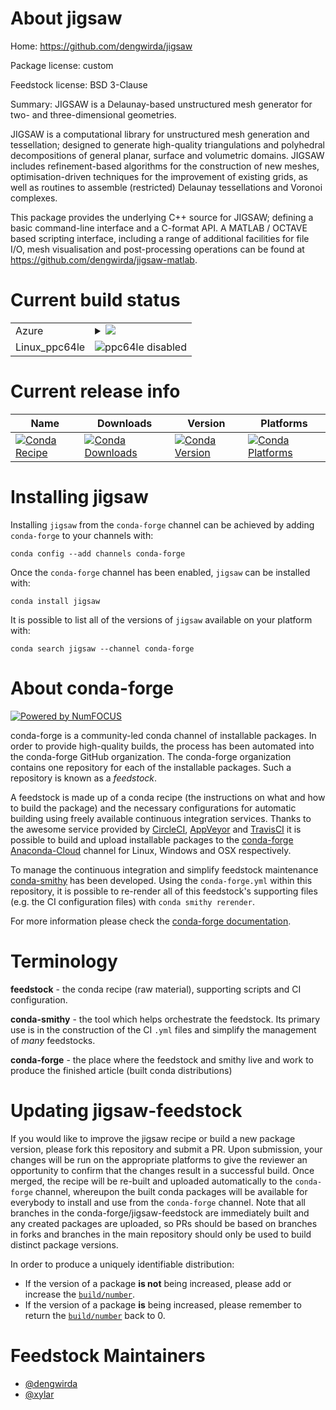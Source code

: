 About jigsaw
============

Home: https://github.com/dengwirda/jigsaw

Package license: custom

Feedstock license: BSD 3-Clause

Summary: JIGSAW is a Delaunay-based unstructured mesh generator for two- and
three-dimensional geometries.


JIGSAW is a computational library for unstructured mesh generation and
tessellation; designed to generate high-quality triangulations and
polyhedral decompositions of general planar, surface and volumetric
domains. JIGSAW includes refinement-based algorithms for the construction
of new meshes, optimisation-driven techniques for the improvement of
existing grids, as well as routines to assemble (restricted) Delaunay
tessellations and Voronoi complexes.

This package provides the underlying C++ source for JIGSAW; defining a
basic command-line interface and a C-format API. A MATLAB / OCTAVE based
scripting interface, including a range of additional facilities for file
I/O, mesh visualisation and post-processing operations can be found at
https://github.com/dengwirda/jigsaw-matlab.


Current build status
====================


<table>
    
  <tr>
    <td>Azure</td>
    <td>
      <details>
        <summary>
          <a href="https://dev.azure.com/conda-forge/feedstock-builds/_build/latest?definitionId=6325&branchName=master">
            <img src="https://dev.azure.com/conda-forge/feedstock-builds/_apis/build/status/jigsaw-feedstock?branchName=master">
          </a>
        </summary>
        <table>
          <thead><tr><th>Variant</th><th>Status</th></tr></thead>
          <tbody><tr>
              <td>linux</td>
              <td>
                <a href="https://dev.azure.com/conda-forge/feedstock-builds/_build/latest?definitionId=6325&branchName=master">
                  <img src="https://dev.azure.com/conda-forge/feedstock-builds/_apis/build/status/jigsaw-feedstock?branchName=master&jobName=linux&configuration=linux_" alt="variant">
                </a>
              </td>
            </tr><tr>
              <td>osx</td>
              <td>
                <a href="https://dev.azure.com/conda-forge/feedstock-builds/_build/latest?definitionId=6325&branchName=master">
                  <img src="https://dev.azure.com/conda-forge/feedstock-builds/_apis/build/status/jigsaw-feedstock?branchName=master&jobName=osx&configuration=osx_" alt="variant">
                </a>
              </td>
            </tr><tr>
              <td>win_c_compilervs2015cxx_compilervs2015vc14</td>
              <td>
                <a href="https://dev.azure.com/conda-forge/feedstock-builds/_build/latest?definitionId=6325&branchName=master">
                  <img src="https://dev.azure.com/conda-forge/feedstock-builds/_apis/build/status/jigsaw-feedstock?branchName=master&jobName=win&configuration=win_c_compilervs2015cxx_compilervs2015vc14" alt="variant">
                </a>
              </td>
            </tr>
          </tbody>
        </table>
      </details>
    </td>
  </tr>
  <tr>
    <td>Linux_ppc64le</td>
    <td>
      <img src="https://img.shields.io/badge/ppc64le-disabled-lightgrey.svg" alt="ppc64le disabled">
    </td>
  </tr>
</table>

Current release info
====================

| Name | Downloads | Version | Platforms |
| --- | --- | --- | --- |
| [![Conda Recipe](https://img.shields.io/badge/recipe-jigsaw-green.svg)](https://anaconda.org/conda-forge/jigsaw) | [![Conda Downloads](https://img.shields.io/conda/dn/conda-forge/jigsaw.svg)](https://anaconda.org/conda-forge/jigsaw) | [![Conda Version](https://img.shields.io/conda/vn/conda-forge/jigsaw.svg)](https://anaconda.org/conda-forge/jigsaw) | [![Conda Platforms](https://img.shields.io/conda/pn/conda-forge/jigsaw.svg)](https://anaconda.org/conda-forge/jigsaw) |

Installing jigsaw
=================

Installing `jigsaw` from the `conda-forge` channel can be achieved by adding `conda-forge` to your channels with:

```
conda config --add channels conda-forge
```

Once the `conda-forge` channel has been enabled, `jigsaw` can be installed with:

```
conda install jigsaw
```

It is possible to list all of the versions of `jigsaw` available on your platform with:

```
conda search jigsaw --channel conda-forge
```


About conda-forge
=================

[![Powered by NumFOCUS](https://img.shields.io/badge/powered%20by-NumFOCUS-orange.svg?style=flat&colorA=E1523D&colorB=007D8A)](http://numfocus.org)

conda-forge is a community-led conda channel of installable packages.
In order to provide high-quality builds, the process has been automated into the
conda-forge GitHub organization. The conda-forge organization contains one repository
for each of the installable packages. Such a repository is known as a *feedstock*.

A feedstock is made up of a conda recipe (the instructions on what and how to build
the package) and the necessary configurations for automatic building using freely
available continuous integration services. Thanks to the awesome service provided by
[CircleCI](https://circleci.com/), [AppVeyor](https://www.appveyor.com/)
and [TravisCI](https://travis-ci.com/) it is possible to build and upload installable
packages to the [conda-forge](https://anaconda.org/conda-forge)
[Anaconda-Cloud](https://anaconda.org/) channel for Linux, Windows and OSX respectively.

To manage the continuous integration and simplify feedstock maintenance
[conda-smithy](https://github.com/conda-forge/conda-smithy) has been developed.
Using the ``conda-forge.yml`` within this repository, it is possible to re-render all of
this feedstock's supporting files (e.g. the CI configuration files) with ``conda smithy rerender``.

For more information please check the [conda-forge documentation](https://conda-forge.org/docs/).

Terminology
===========

**feedstock** - the conda recipe (raw material), supporting scripts and CI configuration.

**conda-smithy** - the tool which helps orchestrate the feedstock.
                   Its primary use is in the construction of the CI ``.yml`` files
                   and simplify the management of *many* feedstocks.

**conda-forge** - the place where the feedstock and smithy live and work to
                  produce the finished article (built conda distributions)


Updating jigsaw-feedstock
=========================

If you would like to improve the jigsaw recipe or build a new
package version, please fork this repository and submit a PR. Upon submission,
your changes will be run on the appropriate platforms to give the reviewer an
opportunity to confirm that the changes result in a successful build. Once
merged, the recipe will be re-built and uploaded automatically to the
`conda-forge` channel, whereupon the built conda packages will be available for
everybody to install and use from the `conda-forge` channel.
Note that all branches in the conda-forge/jigsaw-feedstock are
immediately built and any created packages are uploaded, so PRs should be based
on branches in forks and branches in the main repository should only be used to
build distinct package versions.

In order to produce a uniquely identifiable distribution:
 * If the version of a package **is not** being increased, please add or increase
   the [``build/number``](https://conda.io/docs/user-guide/tasks/build-packages/define-metadata.html#build-number-and-string).
 * If the version of a package **is** being increased, please remember to return
   the [``build/number``](https://conda.io/docs/user-guide/tasks/build-packages/define-metadata.html#build-number-and-string)
   back to 0.

Feedstock Maintainers
=====================

* [@dengwirda](https://github.com/dengwirda/)
* [@xylar](https://github.com/xylar/)

